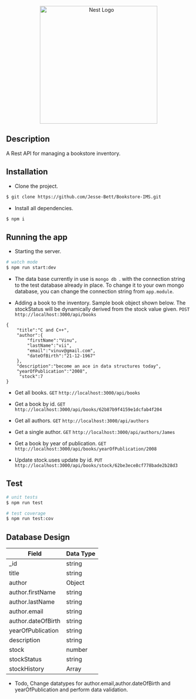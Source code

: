 <p align="center">
  <a href="http://nestjs.com/" target="blank"><img src="https://nestjs.com/img/logo_text.svg" width="320" alt="Nest Logo" /></a>
</p>

 

## Description

A Rest API for managing a bookstore inventory.

## Installation

- Clone the project.    
```bash 
$ git clone https://github.com/Jesse-Bett/Bookstore-IMS.git 
```  

- Install all dependencies.


```bash
$ npm i
```

## Running the app

- Starting the server.

```bash
# watch mode
$ npm run start:dev
```
- The data base currently in use is ```mongo db ```. with the connection string to the test database already in place. To change it to your own mongo database, you can change the connection string from ``` app.module ```.

- Adding a book to the inventory. Sample book object shown below. The stockStatus will be dynamically derived from the  stock value given.
``` POST ``` ``` http://localhost:3000/api/books```

```
{
    "title":"C and C++",
    "author":{
        "firstName":"Vinu",
        "lastName":"vii",
        "email":"vinuv@gmail.com",
        "dateOfBirth":"21-12-1967"
    },
    "description":"become an ace in data structures today",
    "yearOfPublication":"2008",
     "stock":7
}
```

- Get all books.
```GET``` ```http://localhost:3000/api/books```


- Get a book by id.
```GET``` ```http://localhost:3000/api/books/62b87b9f4159e1dcfab4f204```

- Get all authors.
```GET``` ```http://localhost:3000/api/authors```

- Get a single author.
```GET``` ```http://localhost:3000/api/authors/James```

- Get a book by year of publication.
```GET``` ```http://localhost:3000/api/books/yearOfPublication/2008```

- Update stock.uses update by id.
```PUT``` ```http://localhost:3000/api/books/stock/62be3ece8cf778bade2b28d3```

## Test

```bash
# unit tests
$ npm run test

# test coverage
$ npm run test:cov
```
## Database Design

| Field       | Data Type   |
| ----------- | ----------- |
|  _id    |   string    |
|  title      |   string    |
|  author     | Object      |
|  author.firstName     | string      |
|author.lastName|string|
|author.email|string|
|author.dateOfBirth|string|
|yearOfPublication| string|
| description| string|
 | stock| number|
|stockStatus| string|
|stockHistory| Array|

- Todo, Change datatypes for author.email,author.dateOfBirth and yearOfPublication and perform data validation.

